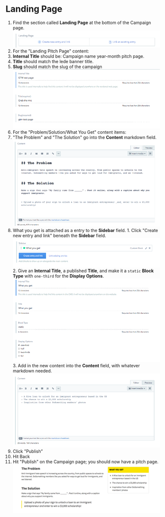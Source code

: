 # Landing Page

1. Find the section called **Landing Page** at the bottom of the Campaign page. ![Landing Page](../../.gitbook/assets/landing-page-field%20%281%29.png)
2. For the "Landing Pitch Page" content:
3. **Internal Title** should be: Campaign name year-month pitch page.
4. **Title** should match the lede banner title.
5. **Slug** should match the slug of the campaign ![Title/Slug](../../.gitbook/assets/landing-page-data%20%281%29.png)
6. For the "Problem/Solution/What You Get" content items:
7. "The Problem" and "The Solution" go into the **Content** markdown field. ![Problem/Solution](../../.gitbook/assets/landing-page-content-field.png)
8. What you get is attached as a entry to the **Sidebar** field. 1. Click "Create new entry and link" beneath the **Sidebar** field. ![What you get](../../.gitbook/assets/what-you-get-sidebar-field.png) 2. Give an **Internal Title**, a published **Title**, and make it a `static` **Block Type** with `one-third` for the **Display Options**. ![What you get data](../../.gitbook/assets/what-you-get-data.png) 3. Add in the new content into the **Content** field, with whatever markdown needed. ![What you get content](../../.gitbook/assets/what-you-get-content.png)
9. Click "Publish”
10. Hit Back
11. Hit "Publish" on the Campaign page; you should now have a pitch page. ![Rendered landing page output](../../.gitbook/assets/landing-page-rendered-output%20%281%29.png)

